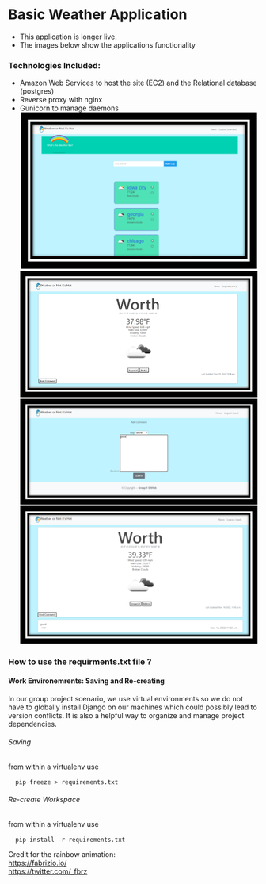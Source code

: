 # Basic Weather Application
- This application is longer live. 
- The images below show the applications functionality 
### Technologies Included:
  - Amazon Web Services to host the site (EC2) and the Relational database (postgres)
  - Reverse proxy with nginx
  - Gunicorn to manage daemons 
![home](ReadMeImages/home.png)
![cityDetail](ReadMeImages/cityDetail.png)
![commenting](ReadMeImages/commenting.png)
![commented](ReadMeImages/commented.png)
<h3> How to use the requirments.txt file ? </h3>
<h4>Work Environemrents: Saving and Re-creating</h4>
<p> 
In our group project scenario, we use virtual environments so we do not have to globally install Django on our machines which could possibly lead to version conflicts.  It is also a helpful way to organize and manage project dependencies. 
</p>
<h6>Saving</h6>
<p>
from within a virtualenv use 
 </p>
 
```shell
  pip freeze > requirements.txt 
```

<h6>Re-create Workspace</h6>
<p>
  from within a virtualenv use
</p>

```shell
  pip install -r requirements.txt 
```

Credit for the rainbow animation:
<br>
https://fabrizio.io/
<br>
https://twitter.com/_fbrz

